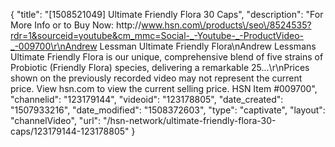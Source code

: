 {
    "title": "[1508521049] Ultimate Friendly Flora  30 Caps",
    "description": "For More Info or to Buy Now: http:\/\/www.hsn.com\/products\/seo\/8524535?rdr=1&sourceid=youtube&cm_mmc=Social-_-Youtube-_-ProductVideo-_-009700\r\nAndrew Lessman Ultimate Friendly Flora\nAndrew Lessmans Ultimate Friendly Flora is our unique, comprehensive blend of five strains of Probiotic (Friendly Flora) species, delivering a remarkable 25...\r\nPrices shown on the previously recorded video may not represent the current price.  View hsn.com to view the current selling price. HSN Item #009700",
    "channelid": "123179144",
    "videoid": "123178805",
    "date_created": "1507933216",
    "date_modified": "1508372603",
    "type": "captivate",
    "layout": "channelVideo",
    "url": "\/hsn-network\/ultimate-friendly-flora-30-caps\/123179144-123178805"
}